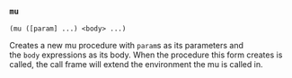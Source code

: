 ### `mu`

```
(mu ([param] ...) <body> ...)
```

Creates a new mu procedure with `param`s as its parameters and the `body` expressions as its body. When the procedure this form creates is called, the call frame will extend the environment the mu is called in.